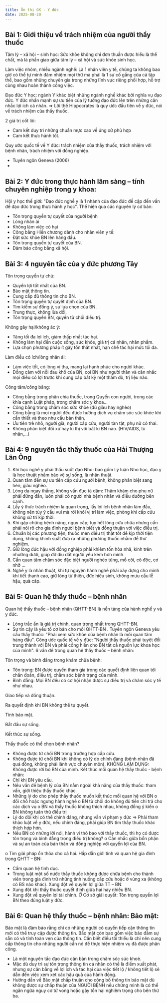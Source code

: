 ```yaml
---
title: Ôn thi GK - Y đức
date: 2025-08-20
---
```


## Bài 1: Giới thiệu về trách nhiệm của người thầy thuốc

Tâm lý – xã hội – sinh học: Sức khỏe không chỉ đơn thuần được hiểu là thể chất, mà
là phần giao giữa tâm lý – xã hội và sức khỏe sinh học.

Làm việc nhóm, nhiều ngành nghề: Là 1 nhân viên y tế, chúng ta không bao giờ có
thể tự mình đảm nhiệm mọi thứ mà phải là 1 sự cố gắng của cả tập thể, bao gồm
những chuyên gia trong những lĩnh vực riêng phối hợp, hỗ trợ cùng nhau hoàn thành
công việc.

Đạo đức Y học: ngành Y khác biệt những ngành nghề khác bởi nghĩa vụ đạo đức. Y
đức nhấn mạnh sự ưu tiên của lý tưởng đạo đức lên trên những cân nhắc lợi ích cá
nhân. => Lời thề Hippocrates là quy ước đầu tiên về y đức, nói về trách nhiệm của
thầy thuốc.

2 giá trị cốt lõi:
- Cam kết duy trì những chuẩn mực cao về ứng xử phù hợp
- Cam kết thực hành tốt.

Quy ước quốc tế về Y đức: trách nhiệm của thầy thuốc, trách nhiệm với bệnh nhân,
trách nhiệm với đồng nghiệp.
- Tuyên ngôn Geneva (2006)
-

## Bài 2: Y đức trong thực hành lâm sàng – tính chuyên nghiệp trong y khoa:

Hội y học thế giới: "Đạo đức nghề y là 1 nhánh của đạo đức đề cập đến vấn đề đạo
đức trong thực hành y học". Thể hiện qua các nguyên lý cơ bản:
- Tôn trọng quyền tự quyết của người bệnh
- Lòng nhân ái
- Không làm việc có hại
- Công bằng
Hiến chương dành cho nhân viên y tế:
- Đặt sức khỏe BN lên hàng đầu.
- Tôn trọng quyền tự quyết của BN.
- Đảm bảo công bằng xã hội.

## Bài 3: 4 nguyên tắc của y đức phương Tây

Tôn trọng quyền tự chủ:
- Quyền lợi tốt nhất của BN.
- Bảo mật thông tin.
- Cung cấp đủ thông tin cho BN.
- Tôn trọng quyền tự quyết định của BN.
- Tìm kiếm sự đồng ý, sự lựa chọn của BN.
- Trung thực, không lừa dối.
- Tôn trọng quyền BN, quyền từ chối điều trị.

Không gây hại/không ác ý:
- Tăng tối đa lợi ích, giảm thấp nhất tác hại.
- Không làm hại đến cuộc sống, sức khỏe, giá trị cá nhân, nhân phẩm.
- Lựa chọn phương pháp ít gây tổn thất nhất, hạn chế tác hại mức tối đa.

Làm điều có ích/lòng nhân ái:

- Làm việc tốt, có lòng vị tha, mang lại hạnh phúc cho người khác.
- Đồng cảm với nỗi đau khổ của BN, coi BN như người thân và cân nhắc mọi điều
có lợi trước khi cung cấp bất kỳ một thăm dò, trị liệu nào.

Công tâm/công bằng:

- Công bằng trong phân chia thuốc, trong Quyền con người, trong các khía cạnh
Luật pháp, trong chăm sóc y khoa…
- Công bằng trong chăm sóc sức khỏe (dù giàu hay nghèo)
- Công bằng là mọi người đều được hưởng dịch vụ chăm sóc sức khỏe khi cần
thiết và theo nhu cầu bản thân.
- Ưu tiên trẻ nhỏ, người già, người cấp cứu, người tàn tật, phụ nữ có thai.
- Không phân biệt đối xử hay kì thị với bất kì BN nào. (HIV/AIDS, tù nhân,…)

## Bài 4: 9 nguyên tắc thầy thuốc của Hải Thượng Lãn Ông

1. Khi học nghề y phải thấu suốt đạo Nho: bao gồm Lý luận Nho học, đạo y là học thuật
nhằm bảo vệ sự sống, là nhân thuật.
2. Quan tâm đến sự ưu tiên cấp cứu người bệnh, không phân biệt sang hèn, giàu nghèo.
3. Lòng dạ ngay thẳng, không vẩn đục tà dâm: Thăm khám cho phụ nữ phải đứng đắn,
luôn phải có người nhà bệnh nhân và điều dưỡng bên cạnh.
4. Lấy ý thức trách nhiệm là quan trọng, lấy lợi ích bệnh nhân làm đầu, không nên tùy ý
cầu vui mà rời khỏi vị trí làm việc, phòng khi cấp cứu không xử trí kịp thời.
5. Khi gặp chứng bệnh nặng, nguy cấp; tuy hết lòng cứu chữa nhưng cần phải nói rõ cho
gia đình người bệnh biết và đồng thuận với việc điều trị.
6. Chuẩn bị các phương tiện, thuốc men điều trị thật tốt để kịp thời tiện dụng, không
khinh suất đưa ra những phương thuốc nhằm để thử nghiệm.
7. Giữ lòng đức hậu với đồng nghiệp phải khiêm tốn hòa nhã, kính trên nhường dưới,
giúp đỡ dìu dắt người yếu kém hơn mình.
8. Cần quan tâm chăm sóc đặc biệt người nghèo túng, mồ côi, cô độc, cơ nhỡ ...
9. Nghề y là nhân thuật, khi tự nguyện hành nghề phải xây dựng cho mình khí tiết thanh
cao, giữ lòng từ thiện, đức hiếu sinh, không mưu cầu lễ hậu, quà cáp.

## Bài 5: Quan hệ thầy thuốc – bệnh nhân

Quan hệ thầy thuốc – bệnh nhân (QHTT-BN) là nền tảng của hành nghề y và y đức.
- Lòng trắc ẩn là giá trị chính, quan trọng nhất trong QHTT-BN.
- Sự tin cậy là yếu tố cơ bản cho mối QHTT-BN .
Tuyên ngôn Geneva yêu cầu thầy thuốc: "Phải xem sức khỏe của bệnh nhân là mối quan tâm
hàng đầu".
Công ước quốc tế về y đức: "Người thầy thuốc phải tuyệt đối trung thành với BN và phải
cống hiến cho BN tất cả nguồn lực khoa học của mình".
6 vấn đề trong quan hệ thầy thuốc – bệnh nhân:

Tôn trọng và bình đẳng trong khám chữa bệnh:
- Tôn trọng: BN được quyền tham gia trong các quyết định liên quan tới chẩn đoán,
điều trị, chăm sóc bệnh trạng của mình.
- Bình đẳng: Mọi BN đều có cơ hội nhận được sự điều trị và chăm sóc y tế như nhau.

Giao tiếp và đồng thuận.

Ra quyết định khi BN không thể tự quyết.

Tính bảo mật.

Bắt đầu sự sống.

Kết thúc sự sống.

Thầy thuốc có thể chọn bệnh nhân?
- Không được từ chối BN trong trường hợp cấp cứu.
- Không được từ chối BN khi không có lý do chính đáng (bệnh nhân đã quá đông, không
phải lãnh vực chuyên môn).
KHÔNG LẠM DỤNG: Không được rời bỏ BN của mình.
Kết thúc mối quan hệ thầy thuốc - bệnh nhân:
- Chỉ khi BN yêu cầu.
- Nếu vấn đề bệnh lý của BN nằm ngoài khả năng của thầy thuốc: tham vấn, giới thiệu thầy
thuốc khác.
- Những lý do cho phép thầy thuốc muốn kết thúc mối quan hệ với BN
o đổi chỗ hoặc ngưng hành nghề
o BN từ chối do không đủ tiền chi trả cho các dịch vụ
o BN và thầy thuốc không thích nhau, không đồng ý kiến
o BN không tuân thủ điều trị
- Lý do đôi khi có thể chính đáng, nhưng vẫn vi phạm y đức => Phải tham khảo luật về y
đức, nếu chính đáng, phải giúp BN tìm thầy thuốc khác thích hợp hơn.
- Nếu BN có những lời nói, hành vi thô bạo với thầy thuốc, thì họ có được tôn trọng và
bình đẳng trong điều trị không?
o Cân nhắc giữa bổn phận và sự an toàn của bản thân và đồng nghiệp với quyền lợi
của BN.

o Tìm giải pháp ổn thỏa cho cả hai.
Hấp dẫn giới tính và quan hệ gia đình trong QHTT – BN:
- Cấm quan hệ tình dục.
- Trong luật một số nước thầy thuốc không được chữa bệnh cho thành viên trong gia đình
trừ những tình huống cấp cứu hoặc ở vùng xa (không có BS nào khác).
Xung đột về quyền lợi giữa TT – BN:
- Xung đột khi thầy thuốc quyết định giữa hai hay nhiều BN.
- Xung đột về quyền lợi tài chính.
Ở Cơ sở giải quyết: Tôn trọng quyền lợi BN theo đúng luật y đức.

## Bài 6: Quan hệ thầy thuốc – bệnh nhân: Bảo mật:
Bảo mật là đảm bảo rằng chỉ có những người có quyền tiếp cận thông tin mới có thể
truy cập được thông tin. Bảo mật còn bao gồm việc bảo đảm sự sẵn có và tính toàn vẹn của
thông tin. Cần biết điều tối thiểu là chỉ nên cung cấp thông tin cho những người cần nó để
thực hiện nhiệm vụ đã được phân công.
- Là một nguyên tắc đạo đức căn bản trong chăm sóc sức khoẻ.
- Mặc dù duy trì sự tôn trọng thông tin cá nhân có thể là điểm xuất phát, nhưng sự cân bằng
về lợi ích và tác hại của việc tiết lộ / không tiết lộ sẽ dẫn đến việc xem xét các hậu quả của
hành động.
- Hướng dẫn về Bảo mật chấp thuận cho công bố thông tin bảo mật dù không được sự chấp
thuận của NGƯỜI BỆNH nếu chứng minh là có thể ngăn ngừa nguy cơ tử vong hoặc gây
tổn hại nghiêm trọng cho bên thứ ba.

